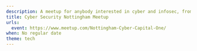 ```yaml
---
description: A meetup for anybody interested in cyber and infosec, from novice to expert, student to seasoned professional, all are welcome. Come listen to industry speakers, discuss ideas and network with the wider tech community.
title: Cyber Security Nottingham Meetup
urls:
  event: https://www.meetup.com/Nottingham-Cyber-Capital-One/
when: No regular date
theme: tech
---
```

